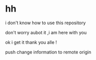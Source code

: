 # hh

i don't know how to use this repository

don't worry aubot it ,i am here with you


ok i get it thank you alle !

push change information to remote origin 
